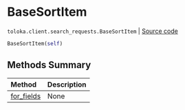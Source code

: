 # BaseSortItem
`toloka.client.search_requests.BaseSortItem` | [Source code](https://github.com/Toloka/toloka-kit/blob/v1.2.1/src/client/search_requests.py#L76)

```python
BaseSortItem(self)
```

## Methods Summary

| Method | Description |
| :------| :-----------|
[for_fields](toloka.client.search_requests.BaseSortItem.for_fields.md)| None
